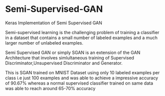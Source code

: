 # Semi-Supervised-GAN
Keras Implementation of Semi Supervised GAN

Semi-supervised learning is the challenging problem of training a classifier in a dataset that contains a small number of labeled examples and a much larger number of unlabeled examples.

Semi Supervised GAN or simply SGAN is an extension of the GAN Architecture that involves simlultaneous training of Supervised Discriminator,Unsupervised Discriminator and Generator.

This is SGAN trained on MNIST Dataset using only 10 labeled examples per class i.e just 100 examples and was able to achieve a impressive accuracy of 90.67% whereas a normal supervised classifier trained on same data was able to reach around 65-70% accuracy  
